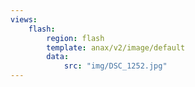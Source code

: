 ```yaml
---
views:
    flash:
        region: flash
        template: anax/v2/image/default
        data:
            src: "img/DSC_1252.jpg"
---
```

